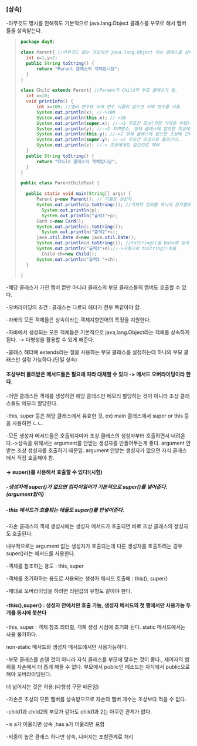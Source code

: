 ### [상속]

-아무것도 명시를 안해줘도 기본적으로 java.lang.Object 클래스를 부모로 해서 멤버들을 상속받는다.

> ```java
> package day8;
> 
> class Parent{ //아무것도 없는 것같지만 java.lang.Object 라는 클래스를 상속받는다. 
> 	int x=1,y=2;
> 	public String toString() {
> 		return "Parent 클래스의 객체입니당";
> 	}
> }
> 
> class Child extends Parent{ //Parent가 Child의 부모 클래스가 됨.
> 	int x=10;
> 	void printInfo() {
> 		int x=100; //멤버 변수와 지역 변수 이름이 같으면 지역 변수를 사용.
> 		System.out.println(x); //->100
> 		System.out.println(this.x); //->10
> 		System.out.println(super.x); //->1 무조건 조상(가장 가까운 부모)으로 올라가서 찾음
> 		System.out.println(y); //->2 지역변수, 현재 클래스에 없으면 조상에 간다.
> 		System.out.println(this.y); //->2 현재 클래스에 없으면 조상에 간다.
> 		System.out.println(super.y); //->2 무조건 조상으로 올라간다.
> 		System.out.println(z); //-> 조상에게도 없으므로 에러
> 	}
> 	public String toString() {
> 		return "Child 클래스의 객체입니당";
> 	}
> }
> 
> public class ParentChildTest {
> 
> 	public static void main(String[] args) {
> 		Parent p=new Parent(); // 디폴트 생성자
> 		System.out.println(p.toString()); //객체의 정보를 하나의 문자열로 리턴하는 메서드
>         System.out.println(p);
>         System.out.println("출력1"+p);
> 		Card c=new Card();
> 		System.out.println(c.toString());
>         System.out.println("출력2"+c);
> 		java.util.Date d=new java.util.Date();
> 		System.out.println(d.toString()); //toString()을 Date에 맞게 오버라이딩을 한 경우-> 메서드 오버라이딩
> 		System.out.println("출력3"+d);//->자동으로 toString()호출
>         Child ch=new Child();
> 		System.out.println("출력3 "+ch);
> 	}
> 
> }
> ```

-해당 클래스가 가진 멤버 뿐만 아니라 클래스의 부모 클래스들의 멤버도 호출할 수 있다.

-오버라이딩의 조건 : 클래스는 다르되 헤더가 전부 똑같아야 함.

-자바의 모든 객체들은 상속이라는 객체지향언어의 특징을 지원한다.

-자바에서 생성되는 모든 객체들은 기본적으로 java,lang.Object라는 객체를 상속하게 된다. -> 다형성을 활용할 수 있게 해준다.

-클래스 헤더에 extends라는 절을 사용하는 부모 클래스를 설정하는데 하나의 부모 클래스만 설정 가능하다.(단일 상속)

#### 조상부터 물려받은 메서드들은 필요에 따라 대체할 수 있다 -> 메서드 오버라이딩이라 한다.

-어떤 클래스든 객체를  생성하면 해당 클래스만 메모리 할당하는 것이 아니라 조상 클래스들도 메모리 할당한다. 

-this, super 등은 해당 클래스에서 유효한 것, ex) main 클래스에서 super or this 등을 사용하면 ㄴㄴ.

-모든 생성자 메서드들은 호출되자마자 조상 클래스의 생성자부터 호출하면서 내려온다.->상속을 위해서는 argument를 안받는 생성자를 만들어두는게 좋다. argument 안받는 조상 생성자를 호출하기 때문임. argument 안받는 생성자가 없으면 자식 클래스에서 직접 호출해야 함. 

#### -> super()를 사용해서 호출할 수 있다!(시험)

##### -생성자에 super()가 없으면 컴파이얼러가 기본적으로 super()를 넣어준다.(argument없이)

##### -this 메서드가 호출되는 애들도 super()를 안넣어준다.

-자손 클래스의 객체 생성시에는 생성자 메서드가 호출되면 바로 조상 클래스의 생성자도 호출된다.

내부적으로는 argument 없는 생성자가 호출되는데 다른 생성자를 호출하려는 경우 super()라는 메서드를 사용한다.

-객체를 참조하는 용도 : this, super

-객체를 초기화하는 용도로 사용되는 생성자 메서드 호출에 : this(), super()

-제대로 오버라이딩을 하려면 리턴값의 유형도 같아야 한다.

#### -this(),super() : 생성자 안에서만 호출 가능, 생성자 메서드의 첫 행에서만 사용가능 두개를 동시에 못쓴다

-this, super : 객체 참조 리터럴, 객체 생성 시점에 초기화 된다. static 메서드에서는 사용 불가하다.

non-static 메서드와 생성자 메서드에서만 사용가능하다.

-부모 클래스를 손댈 것이 아니라 자식 클래스를 부모에 맞추는 것이 좋다., 제어자의 범위를 자손에서 더 좁게 해줄 수 없다. 부모에서 public인 메소드는 자식에서 public으로 해야 오버라이딩된다.

더 넓어지는 것은 허용.(다형성 구문 때문임)

-자손은 조상의 모든 멤버를 상속받으므로 자손의 멤버 개수는 조상보다 적을 수 없다.

-child1과 child2의 부모가 같아도 child1과 2는 아무런 관계가 없다.

-is a가 어울리면 상속 ,has a가 어울리면 포함

-비중이 높은 클래스 하나만 상속, 나머지는 포함관계로 처리